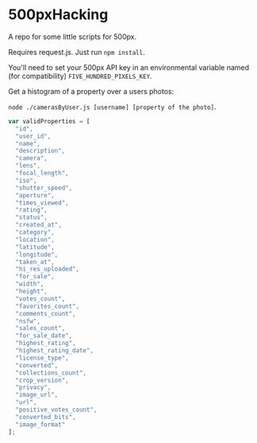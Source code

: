 # 500pxHacking

A repo for some little scripts for 500px.

Requires request.js. Just run `npm install`.

You'll need to set your 500px API key in an environmental variable named (for compatibility) `FIVE_HUNDRED_PIXELS_KEY`.

Get a histogram of a property over a users photos:

`node ./camerasByUser.js [username] [property of the photo]`.

```javascript
var validProperties = [
  "id",
  "user_id",
  "name",
  "description",
  "camera",
  "lens",
  "focal_length",
  "iso",
  "shutter_speed",
  "aperture",
  "times_viewed",
  "rating",
  "status",
  "created_at",
  "category",
  "location",
  "latitude",
  "longitude",
  "taken_at",
  "hi_res_uploaded",
  "for_sale",
  "width",
  "height",
  "votes_count",
  "favorites_count",
  "comments_count",
  "nsfw",
  "sales_count",
  "for_sale_date",
  "highest_rating",
  "highest_rating_date",
  "license_type",
  "converted",
  "collections_count",
  "crop_version",
  "privacy",
  "image_url",
  "url",
  "positive_votes_count",
  "converted_bits",
  "image_format"
];
```
